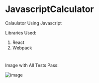 # JavascriptCalculator
Calaulator Using Javascript

Libraries Used:

1. React
2. Webpack

#
Image with All Tests Pass:

![image](https://user-images.githubusercontent.com/17808008/104342029-6cf14e00-5520-11eb-8fb4-b2fb8b31e789.png)
